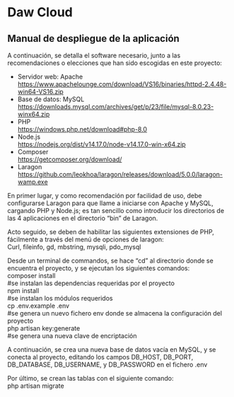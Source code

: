 <h1>Daw Cloud</h1>

<h2>Manual de despliegue de la aplicación</h2>

A continuación, se detalla el software necesario, junto a las recomendaciones o elecciones que han sido escogidas en este proyecto:
-	Servidor web: Apache<br>
https://www.apachelounge.com/download/VS16/binaries/httpd-2.4.48-win64-VS16.zip 
-	Base de datos: MySQL       <br>
https://downloads.mysql.com/archives/get/p/23/file/mysql-8.0.23-winx64.zip 
-	PHP  <br>
https://windows.php.net/download#php-8.0 
-	Node.js<br>
https://nodejs.org/dist/v14.17.0/node-v14.17.0-win-x64.zip 
-	Composer     <br>
https://getcomposer.org/download/
-	Laragon <br>
https://github.com/leokhoa/laragon/releases/download/5.0.0/laragon-wamp.exe 

<p>En primer lugar, y como recomendación por facilidad de uso, debe configurarse Laragon para que llame a iniciarse con Apache y MySQL, cargando PHP y Node.js; es tan sencillo como introducir los directorios de las 4 aplicaciones en el directorio “bin” de Laragon. </p>
<p>Acto seguido, se deben de habilitar las siguientes extensiones de PHP, fácilmente a través del menú de opciones de laragon: <br>
Curl, fileinfo, gd, mbstring, mysqli, pdo_mysql</p>
<p>Desde un terminal de commandos, se hace “cd” al directorio donde se encuentra el proyecto, y se ejecutan los siguientes comandos: <br>
composer install    <br>
#se instalan las dependencias requeridas por el proyecto<br>
npm install         <br>
#se instalan los módulos requeridos<br>
cp .env.example .env <br>
#se genera un nuevo fichero env donde se almacena la configuración del proyecto<br>
php artisan key:generate<br>
#se genera una nueva clave de encriptación<br></p>

<p>A continuación, se crea una nueva base de datos vacía en MySQL, y se conecta al proyecto, editando los campos DB_HOST, DB_PORT, DB_DATABASE, DB_USERNAME, y DB_PASSWORD en el fichero .env</p>
<p>Por último, se crean las tablas con el siguiente comando:<br>
php artisan migrate</p>

